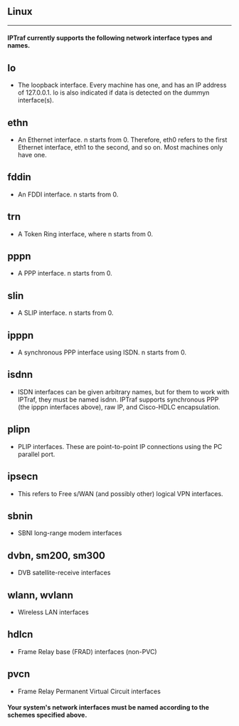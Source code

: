 ## Linux
---
#### IPTraf currently supports the following network interface types and names.

## lo
 - The loopback interface. Every machine has one, and has an IP address of 127.0.0.1. lo is also indicated if data is detected on the dummyn interface(s).

## ethn
 - An Ethernet interface. n starts from 0. Therefore, eth0 refers to the first Ethernet interface, eth1 to the second, and so on. Most machines only have one.

## fddin
 - An FDDI interface. n starts from 0.

## trn
 - A Token Ring interface, where n starts from 0.

## pppn
 - A PPP interface. n starts from 0.

## slin
 - A SLIP interface. n starts from 0.

## ipppn
 - A synchronous PPP interface using ISDN. n starts from 0.

## isdnn
 - ISDN interfaces can be given arbitrary names, but for them to work with IPTraf, they must be named isdnn. IPTraf supports synchronous PPP (the ipppn interfaces above), raw IP, and Cisco-HDLC encapsulation.

## plipn
 - PLIP interfaces. These are point-to-point IP connections using the PC parallel port.

## ipsecn
 - This refers to Free s/WAN (and possibly other) logical VPN interfaces.

## sbnin
 - SBNI long-range modem interfaces

## dvbn, sm200, sm300
 - DVB satellite-receive interfaces

## wlann, wvlann
 - Wireless LAN interfaces

## hdlcn
 - Frame Relay base (FRAD) interfaces (non-PVC)

## pvcn
 - Frame Relay Permanent Virtual Circuit interfaces

#### Your system's network interfaces must be named according to the schemes specified above.